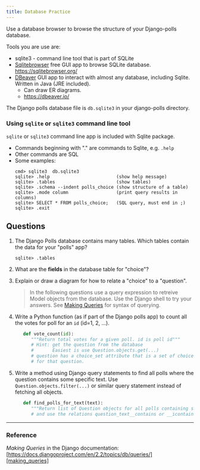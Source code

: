 ```yaml
---
title: Database Practice
---
```


Use a database browser to browse
the structure of your Django-polls database.

Tools you are use are:

* sqlite3 - command line tool that is part of SQLite
* [Sqlitebrowser](https://sqlitebrowser.org/) free GUI app to browse SQLite database. https://sqlitebrowser.org/
* [DBeaver](https://dbeaver.io/) GUI app to interact with almost any database, including Sqlite. Written in Java (JRE included).
  - Can draw ER diagrams.
  - https://dbeaver.io/

The Django polls database file is `db.sqlite3` in your django-polls directory.


### Using `sqlite` or `sqlite3` command line tool

`sqlite` or `sqlite3` command line app is included with Sqlite package. 

* Commands beginning with "." are commands to Sqlite, e.g. `.help`
* Other commands are SQL
* Some examples:
  ```
  cmd> sqlite3  db.sqlite3
  sqlite> .help                         (show help message)
  sqlite> .tables                       (show tables)
  sqlite> .schema --indent polls_choice (show structure of a table)
  sqlite> .mode column                  (print query results in columns)
  sqlite> SELECT * FROM polls_choice;   (SQL query, must end in ;)
  sqlite> .exit
  ```


## Questions

1. The Django Polls database contains many tables.  Which tables contain the data for your "polls" app?
   ```
   sqlite> .tables
   ```

2. What are the **fields** in the database table for "choice"?

3. Explain or draw a diagram for how to relate a "choice" to a "question".

   > In the following questions use a query expression to retreive
   > Model objects from the database.
   > Use the Django shell to try your answers.
   > See [Making Queries][making_queries] for syntax of querying.

4. Write a Python function (as if part of the Django polls app) to count all the votes for poll for an `id` (id=1, 2, ...).
    ```python
       def vote_count(id):
          """Return total votes for a given poll. id is poll id"""
          # Hint: get the question from the database 
          #       Easiest is use Question.objects.get(...) 
          # question has a choice_set attribute that is a set of choices
          # for that question.

    ```

5. Write a method using Django query statements to find all polls where the question contains some specific text.  Use `Question.objects.filter(...)` or similar query statement instead of fetching all objects.
    ```python
       def find_polls_for_text(text):
          """Return list of Question objects for all polls containing some text"""        # Hint: Question.objects.filter( expression )
          # and use the relations question_text__contains or __icontains 

    ```

---
### Reference

*Making Queries* in the Django documentation: 
[https://docs.djangoproject.com/en/2.2/topics/db/queries/][making_queries]

[making_queries]: https://docs.djangoproject.com/en/2.2/topics/db/queries/

